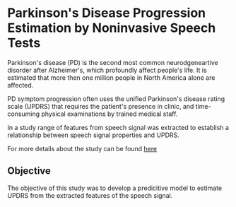 # Parkinson's Disease Progression Estimation by Noninvasive Speech Tests

Parkinson's disease (PD) is the second most common neurodgeneartive disorder after Alzheimer's, which profoundly affect people's life. It is estimated that more then one million people in North America alone are affected.

PD symptom progression often uses the unified Parkinson's disease rating scale (UPDRS) that requires the patient's presence in clinic, and time-consuming physical examinations by trained medical staff. 

In a study range of features from speech signal was extracted to establish a relationship between speech signal properties and UPDRS.

For more details about the study can be found <a href="https://ieeexplore.ieee.org/document/5339170/"> here</a>

## Objective
The objective of this study was to develop a predicitive model to estimate UPDRS from the extracted features of the speech signal. 
